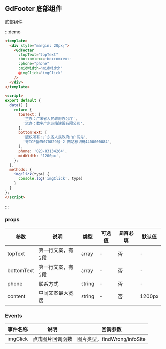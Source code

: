 ## GdFooter 底部组件

底部组件

:::demo

```html
<template>
  <div style="margin: 20px;">
    <GdFooter
      :topText="topText"
      :bottomText="bottomText"
      :phone="phone"
      :midWidth="midWidth"
      @imgClick="imgClick"
    />
  </div>
</template>

<script>
export default {
  data() {
    return {
      topText: [
        '主办：广东省人民政府办公厅',
        '承办：数字广东网络建设有限公司',
      ],
      bottomText: [
        '版权所有：广东省人民政府门户网站',
        '粤ICP备05070829号-2 网站标识码4400000084',
      ],
      phone: '020-83134264',
      midWidth: '1200px',
    };
  },
  methods: {
    imgClick(type) {
      console.log('imgClick', type)
    }
  }
};
</script>

```

:::

### props

| 参数      | 说明          | 类型      | 可选值     | 是否必填  | 默认值  |
|---------- |-------------- |---------- |--------  |-------- |-------- |
| topText   | 第一行文案，有2段 | array | - | 否 | - |
| bottomText   | 第一行文案，有2段 | array | - | 否 | - |
| phone   | 联系方式 | string | - | 否 | - |
| content   | 中间文案最大宽度 | string | - | 否 | 1200px |

### Events

| 事件名称      | 说明    | 回调参数      |
|---------- |-------- |---------- |
| imgClick  | 点击图片回调函数 | 图片类型，findWrong/infoSite |
